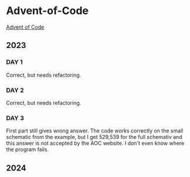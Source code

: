 # Advent-of-Code
[Advent of Code](https://adventofcode.com/)

## 2023
### DAY 1
Correct, but needs refactoring.
### DAY 2
Correct, but needs refactoring.
### DAY 3
First part still gives wrong answer. The code works correctly on the small schematic from the example, but
I get 529,539 for the full schemativ and this answer is not accepted by the AOC website.
I don't even know where the program fails.


## 2024
